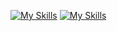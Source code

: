 <!--
**1ndypoland/1ndypoland** is a ✨ _special_ ✨ repository because its `README.md` (this file) appears on your GitHub profile.

Here are some ideas to get you started:

- 🔭 I’m currently working on ...
- 🌱 I’m currently learning ...
- 👯 I’m looking to collaborate on ...
- 🤔 I’m looking for help with ...
- 💬 Ask me about ...
- 📫 How to reach me: ...
- 😄 Pronouns: ...
- ⚡ Fun fact: ...
-->


[![My Skills](https://skillicons.dev/icons?i=js,ts,nextjs,react,tailwind,muip&theme=light)](https://skillicons.dev#gh-dark-mode-only)
[![My Skills](https://skillicons.dev/icons?i=js,ts,nextjs,react,tailwind,mui&theme=dark)](https://skillicons.dev#gh-light-mode-only)
